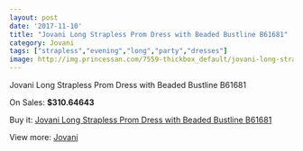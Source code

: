```yaml
---
layout: post
date: '2017-11-10'
title: "Jovani Long Strapless Prom Dress with Beaded Bustline B61681"
category: Jovani
tags: ["strapless","evening","long","party","dresses"]
image: http://img.princessan.com/7559-thickbox_default/jovani-long-strapless-prom-dress-with-beaded-bustline-b61681.jpg
---
```

Jovani Long Strapless Prom Dress with Beaded Bustline B61681

On Sales: **$310.64643**
<a href="https://www.princessan.com/en/jovani/3319-jovani-long-strapless-prom-dress-with-beaded-bustline-b61681.html"><amp-img layout="responsive" width="600" height="600" src="//img.princessan.com/7559-thickbox_default/jovani-long-strapless-prom-dress-with-beaded-bustline-b61681.jpg" alt="Jovani Long Strapless Prom Dress with Beaded Bustline B61681 0" /></a>
<a href="https://www.princessan.com/en/jovani/3319-jovani-long-strapless-prom-dress-with-beaded-bustline-b61681.html"><amp-img layout="responsive" width="600" height="600" src="//img.princessan.com/7561-thickbox_default/jovani-long-strapless-prom-dress-with-beaded-bustline-b61681.jpg" alt="Jovani Long Strapless Prom Dress with Beaded Bustline B61681 1" /></a>
<a href="https://www.princessan.com/en/jovani/3319-jovani-long-strapless-prom-dress-with-beaded-bustline-b61681.html"><amp-img layout="responsive" width="600" height="600" src="//img.princessan.com/7560-thickbox_default/jovani-long-strapless-prom-dress-with-beaded-bustline-b61681.jpg" alt="Jovani Long Strapless Prom Dress with Beaded Bustline B61681 2" /></a>

Buy it: [Jovani Long Strapless Prom Dress with Beaded Bustline B61681](https://www.princessan.com/en/jovani/3319-jovani-long-strapless-prom-dress-with-beaded-bustline-b61681.html "Jovani Long Strapless Prom Dress with Beaded Bustline B61681")

View more: [Jovani](https://www.princessan.com/en/26-jovani "Jovani")